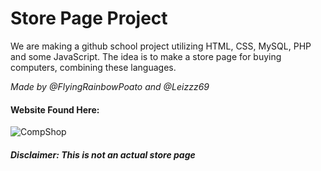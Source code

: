 # Store Page Project

We are making a github school project utilizing HTML, CSS, MySQL, PHP and some JavaScript. The idea is to make a store page for buying computers, combining these languages.

*Made by @FlyingRainbowPoato and @Leizzz69*

#### Website Found Here:
![CompShop](http://github.com/IT-School-Project/www.git)

#### *__Disclaimer:__ This is not an actual store page*
